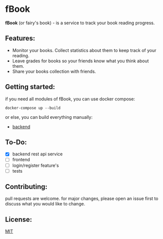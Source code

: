 # fBook

**fBook** (or fairy's book) - is a service to track your book reading progress.

## Features:
* Monitor your books. Collect statistics about them to keep track of your reading.
* Leave grades for books so your friends know what you think about them.
* Share your books collection with friends.

## Getting started:
if you need all modules of fBook, you can use docker compose:
```shell
docker-compose up --build
```
or else, you can build everything manually:
* [backend](backend#manual-build)



## To-Do:
- [x] backend rest api service
- [ ] frontend
- [ ] login/register feature's
- [ ] tests

## Contributing:
pull requests are welcome. for major changes, please open an issue first to discuss what you would like to change.

## License:
[MIT](LICENSE)